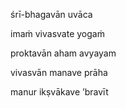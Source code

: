 śrī-bhagavān uvāca

imaṁ vivasvate yogaṁ

proktavān aham avyayam

vivasvān manave prāha

manur ikṣvākave ’bravīt